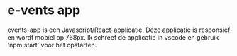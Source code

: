 # e-vents app

events-app is een Javascript/React-applicatie.
Deze applicatie is responsief en wordt mobiel op 768px.
Ik schreef de applicatie in vscode en gebruik 'npm start' voor het opstarten.
